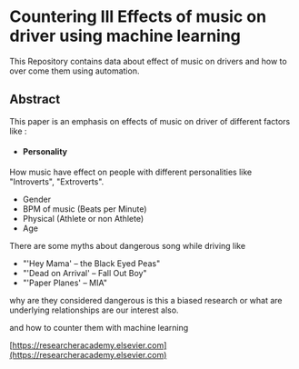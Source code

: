 # Countering Ill Effects of music on driver using machine learning
This Repository contains data about effect of music on drivers and how to over come them using automation. 
## Abstract
This paper is an emphasis on effects of music on driver of different factors like :
* #### Personality

How music have effect on people with different personalities like "Introverts", "Extroverts".
* Gender
* BPM of music (Beats per Minute)
* Physical (Athlete or non Athlete)
* Age

There are some myths about dangerous song while driving like
* "'Hey Mama' – the Black Eyed Peas"
* "'Dead on Arrival' – Fall Out Boy"
* "'Paper Planes' – MIA" 

why are they considered dangerous is this a biased research or what are underlying relationships are our interest also.

and how to counter them with machine learning



[https://researcheracademy.elsevier.com](https://researcheracademy.elsevier.com)
